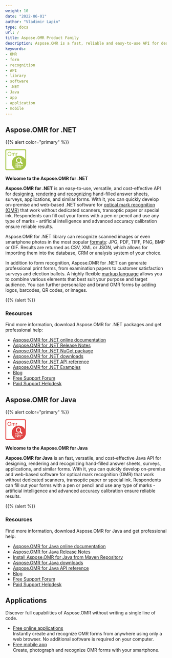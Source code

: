 ```yaml
---
weight: 10
date: "2022-06-01"
author: "Vladimir Lapin"
type: docs
url: /
title: Aspose.OMR Product Family
description: Aspose.OMR is a fast, reliable and easy-to-use API for designing and recognizing hand-filled questionnaires, surveys, answer sheets and similar forms.
keywords:
- OMR
- form
- recognition
- API
- library
- software
- .NET
- Java
- app
- application
- mobile
---
```


## Aspose.OMR for .NET

{{% alert color="primary" %}} 

**![Aspose.OMR for .NET Product Logo](home_1.png)**

**Welcome to the Aspose.OMR for .NET**

**Aspose.OMR for .NET** is an easy-to-use, versatile, and cost-effective API for [designing](/omr/net/design-form/), [rendering](/omr/net/generate-template/) and [recognizing](/omr/net/recognition/) hand-filled answer sheets, surveys, applications, and similar forms. With it, you can quickly develop on-premise and web-based .NET software for [optical mark recognition (OMR)](/omr/net/omr-technology/) that work without dedicated scanners, transoptic paper or special ink. Respondents can fill out your forms with a pen or pencil and use any type of marks - artificial intelligence and advanced accuracy calibration ensure reliable results.

Aspose.OMR for .NET library can recognize scanned images or even smartphone photos in the most popular [formats](/omr/net/supported-file-formats/): JPG, PDF, TIFF, PNG, BMP or GIF. Results are returned as CSV, XML or JSON, which allows for importing them into the database, CRM or analysis system of your choice.

In addition to form recognition, Aspose.OMR for .NET can generate professional print forms, from examination papers to customer satisfaction surveys and election ballots. A highly flexible [markup language](/omr/net/design-form/) allows you to combine various elements that best suit your purpose and target audience. You can further personalize and brand OMR forms by adding logos, barcodes, QR codes, or images.

{{% /alert %}} 

### Resources

Find more information, download Aspose.OMR for .NET packages and get professional help:

- [Aspose.OMR for .NET online documentation](/omr/net/)
- [Aspose.OMR for .NET Release Notes](/omr/net/release-notes/)
- [Aspose.OMR for .NET NuGet package](https://www.nuget.org/packages/Aspose.Omr/)
- [Aspose.OMR for .NET downloads](https://downloads.aspose.com/omr/net)
- [Aspose.OMR for .NET API reference](https://reference.aspose.com/omr/net)
- [Aspose.OMR for .NET Examples](https://github.com/aspose-omr/Aspose.OMR-for-.NET)
- [Blog](https://blog.aspose.com/category/omr/)
- [Free Support Forum](https://forum.aspose.com/c/omr/38)
- [Paid Support Helpdesk](https://helpdesk.aspose.com/)

## Aspose.OMR for Java

{{% alert color="primary" %}} 

**![Aspose.OMR for Java Product Logo](home_2.png)**

**Welcome to the Aspose.OMR for Java**

**Aspose.OMR for Java** is an fast, versatile, and cost-effective Java API for designing, rendering and recognizing hand-filled answer sheets, surveys, applications, and similar forms. With it, you can quickly develop on-premise and web-based software for optical mark recognition (OMR) that work without dedicated scanners, transoptic paper or special ink. Respondents can fill out your forms with a pen or pencil and use any type of marks - artificial intelligence and advanced accuracy calibration ensure reliable results.

{{% /alert %}} 

### Resources

Find more information, download Aspose.OMR for Java and get professional help:

- [Aspose.OMR for Java online documentation](/omr/java/)
- [Aspose.OMR for Java Release Notes](/omr/java/release-notes/)
- [Install Aspose.OMR for Java from Maven Repository](/omr/java/installation/)
- [Aspose.OMR for Java downloads](https://downloads.aspose.com/omr/java)
- [Aspose.OMR for Java API reference](https://reference.aspose.com/omr/java)
- [Blog](https://blog.aspose.com/category/omr/)
- [Free Support Forum](https://forum.aspose.com/c/omr/38)
- [Paid Support Helpdesk](https://helpdesk.aspose.com/)

## Applications

Discover full capabilities of Aspose.OMR without writing a single line of code.

- [Free online applications](/omr/apps/web/)  
  Instantly create and recognize OMR forms from anywhere using only a web browser. No additional software is required on your computer.
- [Free mobile app](/omr/apps/mobile/)  
  Create, photograph and recognize OMR forms with your smartphone.
